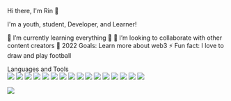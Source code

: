 Hi there, I'm Rin 👋


I'm a youth, student, Developer, and Learner!

🌱 I’m currently learning everything 🤣
👯 I’m looking to collaborate with other content creators
🥅 2022 Goals: Learn more about web3
⚡ Fun fact: I love to draw and play football

Languages and Tools
</br>
<img src=" https://img.shields.io/badge/Signal-%23039BE5.svg?&style=for-the-badge&logo=Signal&logoColor=white} ">
<img src=" https://img.shields.io/badge/Adobe%20XD-470137?style=for-the-badge&logo=Adobe%20XD&logoColor=#FF61F6 ">
<img src=" https://img.shields.io/badge/Figma-F24E1E?style=for-the-badge&logo=figma&logoColor=white ">
<img src=" https://img.shields.io/badge/Visual_Studio_Code-0078D4?style=for-the-badge&logo=visual%20studio%20code&logoColor=white ">
<img src=" https://img.shields.io/badge/GitHub-100000?style=for-the-badge&logo=github&logoColor=white ">
<img src=" https://img.shields.io/badge/HTML5-E34F26?style=for-the-badge&logo=html5&logoColor=white ">
<img src=" https://img.shields.io/badge/CSS3-1572B6?style=for-the-badge&logo=css3&logoColor=white ">
<img src=" https://img.shields.io/badge/Bootstrap-563D7C?style=for-the-badge&logo=bootstrap&logoColor=white ">
<img src=" https://img.shields.io/badge/JavaScript-323330?style=for-the-badge&logo=javascript&logoColor=F7DF1E ">
<img src=" https://img.shields.io/badge/jQuery-0769AD?style=for-the-badge&logo=jquery&logoColor=white ">
<img src=" https://img.shields.io/badge/React-20232A?style=for-the-badge&logo=react&logoColor=61DAFB ">
<img src=" https://img.shields.io/badge/Redux-593D88?style=for-the-badge&logo=redux&logoColor=white ">
<img src=" https://img.shields.io/badge/React_Native-20232A?style=for-the-badge&logo=react&logoColor=61DAFB " >
<img src=" https://img.shields.io/badge/PHP-777BB4?style=for-the-badge&logo=php&logoColor=white " >
<img src=" https://img.shields.io/badge/Laravel-FF2D20?style=for-the-badge&logo=laravel&logoColor=white " >
<img src=" https://img.shields.io/badge/Java-ED8B00?style=for-the-badge&logo=java&logoColor=white " >
</br>

<img src="https://github-readme-stats.vercel.app/api?username=rinnz7o7&&show_icons=true&title_color=ffffff&icon_color=bb2acf&text_color=daf7dc&bg_color=151515">
